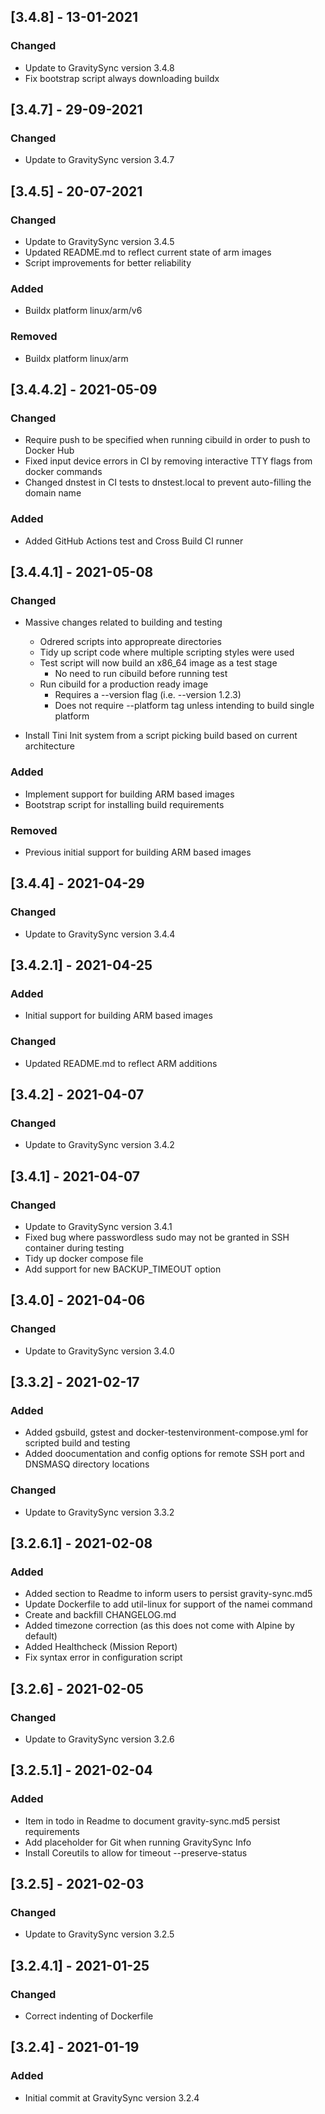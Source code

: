 ## [3.4.8] - 13-01-2021
### Changed
- Update to GravitySync version 3.4.8
- Fix bootstrap script always downloading buildx

## [3.4.7] - 29-09-2021
### Changed
- Update to GravitySync version 3.4.7

## [3.4.5] - 20-07-2021
### Changed
- Update to GravitySync version 3.4.5
- Updated README.md to reflect current state of arm images
- Script improvements for better reliability

### Added
- Buildx platform linux/arm/v6

### Removed
- Buildx platform linux/arm

## [3.4.4.2] - 2021-05-09
### Changed
- Require push to be specified when running cibuild in order to push to Docker Hub
- Fixed input device errors in CI by removing interactive TTY flags from docker commands
- Changed dnstest in CI tests to dnstest.local to prevent auto-filling the domain name

### Added
- Added GitHub Actions test and Cross Build CI runner

## [3.4.4.1] - 2021-05-08
### Changed
- Massive changes related to building and testing
    - Odrered scripts into appropreate directories
    - Tidy up script code where multiple scripting styles were used
    - Test script will now build an x86_64 image as a test stage
        - No need to run cibuild before running test
    - Run cibuild for a production ready image
        - Requires a --version flag (i.e. --version 1.2.3)
        - Does not require --platform tag unless intending to build single platform

- Install Tini Init system from a script picking build based on current architecture

### Added
- Implement support for building ARM based images
- Bootstrap script for installing build requirements

### Removed
- Previous initial support for building ARM based images

## [3.4.4] - 2021-04-29
### Changed
- Update to GravitySync version 3.4.4

## [3.4.2.1] - 2021-04-25
### Added
- Initial support for building ARM based images

### Changed
- Updated README.md to reflect ARM additions

## [3.4.2] - 2021-04-07
### Changed
- Update to GravitySync version 3.4.2

## [3.4.1] - 2021-04-07
### Changed
- Update to GravitySync version 3.4.1
- Fixed bug where passwordless sudo may not be granted in SSH container during testing
- Tidy up docker compose file
- Add support for new BACKUP_TIMEOUT option

## [3.4.0] - 2021-04-06
### Changed
- Update to GravitySync version 3.4.0

## [3.3.2] - 2021-02-17
### Added
- Added gsbuild, gstest and docker-testenvironment-compose.yml for scripted build and testing
- Added doocumentation and config options for remote SSH port and DNSMASQ directory locations

### Changed
- Update to GravitySync version 3.3.2

## [3.2.6.1] - 2021-02-08
### Added
- Added section to Readme to inform users to persist gravity-sync.md5
- Update Dockerfile to add util-linux for support of the namei command
- Create and backfill CHANGELOG.md
- Added timezone correction (as this does not come with Alpine by default)
- Added Healthcheck (Mission Report)
- Fix syntax error in configuration script

## [3.2.6] - 2021-02-05
### Changed
- Update to GravitySync version 3.2.6

## [3.2.5.1] - 2021-02-04
### Added
- Item in todo in Readme to document gravity-sync.md5 persist requirements
- Add placeholder for Git when running GravitySync Info
- Install Coreutils to allow for timeout --preserve-status

## [3.2.5] - 2021-02-03
### Changed
- Update to GravitySync version 3.2.5

## [3.2.4.1] - 2021-01-25
### Changed
- Correct indenting of Dockerfile

## [3.2.4] - 2021-01-19
### Added
- Initial commit at GravitySync version 3.2.4
